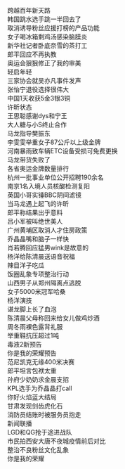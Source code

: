 跨越百年新天路  
韩国跳水选手跳一半回去了  
取消诱导粉丝应援打榜的产品功能  
女子喝冰箱剩鸡汤感染脑膜炎  
新华社记者卧底奈雪的茶打工  
郎平回应不再执教  
奥运会狠狠修正了我的审美  
轻启年轻  
三家协会就吴亦凡事件发声  
张怡宁退役选择很伟大  
中国1天收获5金3银3铜  
许昕状态  
王思聪感谢dys和宁王  
大人糖与小S终止合作  
马龙指导樊振东  
李雯雯举重女子87公斤以上级金牌  
河南暴雨致车辆ETC设备受损可免费更换  
马龙带货失败了  
各省奥运金牌数量排行  
杭州一批事业单位公开招聘190余名  
南京1名入境人员核酸检测复阳  
英国小哥实锤BBC阴间滤镜  
当马龙遇上起飞的许昕  
郎平称结果出乎意料  
吕小军被叫绝世美人  
广州黄埔区取消人才住房政策  
乔晶晶嘴和脑子一样快  
肖若腾回应猛男wink是故意的  
杨洋给陈清晨送语音祝福  
辣目洋子吃瓜  
饭圈乱象专项整治行动  
山西男子从郑州隔离点逃脱  
女子5000米冠军哈桑  
杨洋演技  
谌龙脚上长了血泡  
陈清晨父母称回来给女儿做鸡炒酒  
周冬雨裸色露背礼服  
举重鞋抗压超过1吨  
毒液2新预告  
你是我的荣耀预告  
范尼凯克无缘400米决赛  
郎平坦言包袱太重  
孙府少奶奶求金晨支招  
KPL选手为乔晶晶打call  
你好火焰蓝大结局  
甘肃发现剑齿虎化石  
消防员结账时被服务员抱走  
新闻联播  
LGD和QG抢于途进战队  
市民拍西安大唐不夜城疫情前后对比  
整治不良粉丝文化乱象  
你是我的荣耀  
